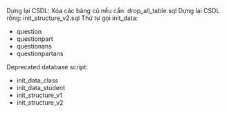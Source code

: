Dựng lại CSDL:
Xóa các bảng cũ nếu cần: drop_all_table.sql
Dựng lại CSDL rỗng: init_structure_v2.sql
Thứ tự gọi init_data:
 * question
 * questionpart
 * questionans
 * questionpartans


 Deprecated database script:
 * init_data_class
 * init_data_student
 * init_structure_v1
 * init_structure_v2